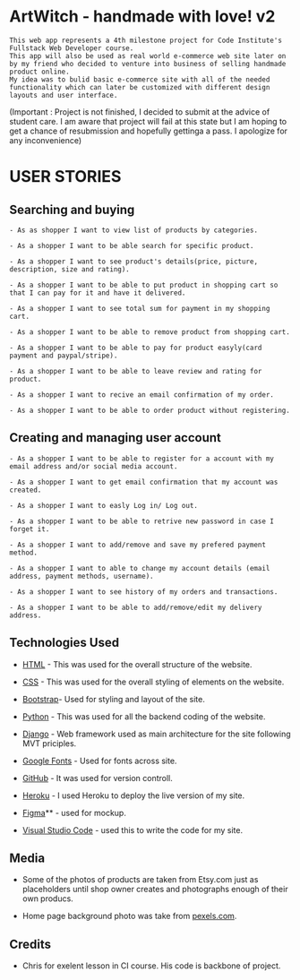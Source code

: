 
# ArtWitch - handmade with love! v2

    This web app represents a 4th milestone project for Code Institute's Fullstack Web Developer course.
    This app will also be used as real world e-commerce web site later on by my friend who decided to venture into business of selling handmade product online.
    My idea was to bulid basic e-commerce site with all of the needed functionality which can later be customized with different design layouts and user interface.

(Important : Project is not finished, I decided to submit at the advice of student care. 
I am aware that project will fail at this state but I am hoping to get a chance of resubmission and hopefully gettinga a pass. I apologize for any inconvenience)





# USER STORIES

## Searching and buying


    - As as shopper I want to view list of products by categories.

    - As a shopper I want to be able search for specific product.

    - As a shopper I want to see product's details(price, picture, description, size and rating).
    
    - As a shopper I want to be able to put product in shopping cart so that I can pay for it and have it delivered.

    - As a shopper I want to see total sum for payment in my shopping cart.

    - As a shopper I want to be able to remove product from shopping cart.

    - As a shopper I want to be able to pay for product easyly(card payment and paypal/stripe).

    - As a shopper I want to be able to leave review and rating for product.

    - As a shopper I want to recive an email confirmation of my order.

    - As a shopper I want to be able to order product without registering.

## Creating and managing user account

    - As a shopper I want to be able to register for a account with my email address and/or social media account.

    - As a shopper I want to get email confirmation that my account was created.

    - As a shopper I want to easly Log in/ Log out.

    - As a shopper I want to be able to retrive new password in case I forget it.

    - As a shopper I want to add/remove and save my prefered payment method.

    - As a shopper I want to able to change my account details (email address, payment methods, username).

    - As a shopper I want to see history of my orders and transactions.

    - As a shopper I want to be able to add/remove/edit my delivery address.


## Technologies Used

- [HTML](https://en.wikipedia.org/wiki/HTML) - This was used for the overall structure of the website.

- [CSS](https://en.wikipedia.org/wiki/Cascading_Style_Sheets) - This was used for the overall styling of elements on the website.

- [Bootstrap](https://getbootstrap.com/docs/)- Used for styling and layout of the site.

- [Python](https://www.python.org/) - This was used for all the backend coding of the website.

- [Django](https://www.djangoproject.com/) - Web framework used as main architecture for the site following MVT priciples.

- [Google Fonts](https://fonts.google.com/) - Used for fonts across site.

- [GitHub](https://github.com/) - It was used for version controll.

- [Heroku](https://www.heroku.com/) - I used Heroku to deploy the live version of my site.

- [Figma](https://www.figma.com/)** - used for mockup.

- [Visual Studio Code](https://code.visualstudio.com/) - used this to write the code for my site.




## Media

- Some of the photos of products are taken from Etsy.com just as placeholders until shop owner creates and photographs enough of their own producs.

- Home page background photo was take from [pexels.com](https://www.pexels.com).

## Credits

- Chris for exelent lesson in CI course. His code is backbone of project.

